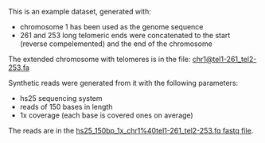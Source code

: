 This is an example dataset, generated with: 

- chromosome 1 has been used as the genome sequence
- 261 and 253 long telomeric ends were concatenated to the start (reverse compelemented) and the end of the chromosome 

The extended chromosome with telomeres is in the file: [chr1@tel1-261_tel2-253.fa](https://github.com/lilit-nersisyan/bioinf_challenges/blob/master/yeast_telomeres/data/example/chr1%40tel1-261_tel2-253.fa)

Synthetic reads were generated from it with the following parameters: 

- hs25 sequencing system
- reads of 150 bases in length
- 1x coverage (each base is covered ones on average)

The reads are in the [hs25_150bp_1x_chr1%40tel1-261_tel2-253.fq fastq file](https://github.com/lilit-nersisyan/bioinf_challenges/blob/master/yeast_telomeres/data/example/hs25_150bp_1x_chr1%40tel1-261_tel2-253.fq).
